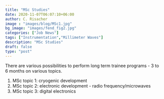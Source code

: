```yaml
---
title: "MSc Studies"
date: 2020-11-07T06:07:10+06:00
author: C. Risacher
image : "images/blog/MSc1.jpg"
bg_image: "images/fend_fig2.jpg"
categories: ["Job News"]
tags: ["Instrumentation","Millimeter Waves"]
description: "MSc Studies"
draft: false
type: "post"
---
```


There are various possibilities to perform long term trainee programs - 3 to 6 months on various topics.


1. MSc topic 1: cryogenic development
2. MSc topic 2: electronic development - radio frequency/microwaves
3. MSc topic 3: digital electronics